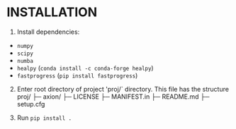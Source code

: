 # INSTALLATION
1. Install dependencies:
- `numpy`
- `scipy`
- `numba` 
- `healpy` (`conda install -c conda-forge healpy`)
- `fastprogress` (`pip install fastprogress`)

2. Enter root directory of project 'proj/` directory. This file has the structure
	proj/
├─ axion/
├─ LICENSE
├─ MANIFEST.in
├─ README.md
├─ setup.cfg

3. Run `pip install .`



